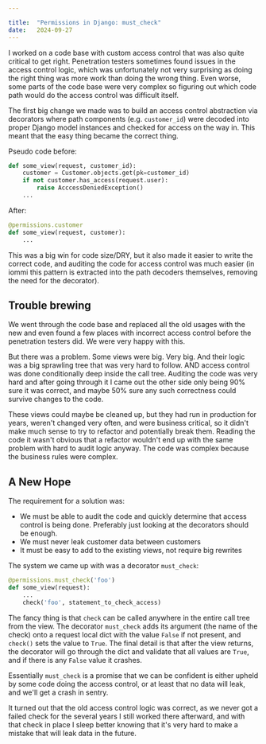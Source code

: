 ```yaml
---

title:	"Permissions in Django: must_check"
date:	2024-09-27
---
```


I worked on a code base with custom access control that was also quite critical to get right. Penetration testers sometimes found issues in the access control logic, which was unfortunately not very surprising as doing the right thing was more work than doing the wrong thing.  Even worse, some parts of the code base were very complex so figuring out which code path would do the access control was difficult itself.
 
The first big change we made was to build an access control abstraction via decorators where path components (e.g. `customer_id`) were decoded into proper Django model instances and checked for access on the way in. This meant that the easy thing became the correct thing. 
 
Pseudo code before:

```py
def some_view(request, customer_id):
	customer = Customer.objects.get(pk=customer_id)
	if not customer.has_access(request.user):
		raise AcccessDeniedException()
	...
```

After:

```py
@permissions.customer
def some_view(request, customer):
	...
```

This was a big win for code size/DRY, but it also made it easier to write the correct code, and auditing the code for access control was much easier (in iommi this pattern is extracted into the path decoders themselves, removing the need for the decorator).

    
## Trouble brewing 

We went through the code base and replaced all the old usages with the new and even found a few places with incorrect access control before the penetration testers did. We were very happy with this.

But there was a problem. Some views were big. Very big. And their logic was a big sprawling tree that was very hard to follow. AND access control was done conditionally deep inside the call tree. Auditing the code was very hard and after going through it I came out the other side only being 90% sure it was correct, and maybe 50% sure any such correctness could survive changes to the code. 

These views could maybe be cleaned up, but they had run in production for years, weren't changed very often, and were business critical, so it didn't make much sense to try to refactor and potentially break them. Reading the code it wasn't obvious that a refactor wouldn't end up with the same problem with hard to audit logic anyway. The code was complex because the business rules were complex. 
    
## A New Hope

The requirement for a solution was:

- We must be able to audit the code and quickly determine that access control is being done. Preferably just looking at the decorators should be enough. 
- We must never leak customer data between customers 
- It must be easy to add to the existing views, not require big rewrites

The system we came up with was a decorator `must_check`:
    
```py
@permissions.must_check('foo')
def some_view(request):
	...
	check('foo', statement_to_check_access)
```

The fancy thing is that `check` can be called anywhere in the entire call tree from the view. The decorator `must_check` adds its argument (the name of the check) onto a request local dict with the value `False` if not present, and `check()` sets the value to `True`. The final detail is that after the view returns, the decorator will go through the dict and validate that all values are `True`, and if there is any `False` value it crashes.
 
Essentially `must_check` is a promise that we can be confident is either upheld by some code doing the access control, or at least that no data will leak, and we'll get a crash in sentry.

It turned out that the old access control logic was correct, as we never got a failed check for the several years I still worked there afterward, and with that check in place I sleep better knowing that it's very hard to make a mistake that will leak data in the future. 
